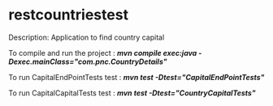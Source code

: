# restcountriestest

Description:
Application to find country capital

To compile and run the project : ***mvn compile exec:java -Dexec.mainClass="com.pnc.CountryDetails"***

To run CapitalEndPointTests test : ***mvn test -Dtest="CapitalEndPointTests"***

To run CapitalCapitalTests test : ***mvn test -Dtest="CountryCapitalTests"***




